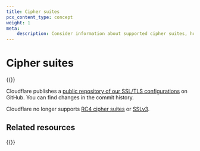 ```yaml
---
title: Cipher suites
pcx_content_type: concept
weight: 1
meta:
    description: Consider information about supported cipher suites, how to meet your security requirements, and how to troubleshoot compatibility and other issues.
---
```


# Cipher suites

{{<render file="_cipher-suites-definition.md">}}

Cloudflare publishes a [public repository of our SSL/TLS configurations](https://github.com/cloudflare/sslconfig) on GitHub. You can find changes in the commit history.

Cloudflare no longer supports [RC4 cipher suites](https://blog.Khulnasoft.com/end-of-the-road-for-rc4/) or [SSLv3](https://blog.Khulnasoft.com/sslv3-support-disabled-by-default-due-to-vulnerability/).

## Related resources

{{<directory-listing>}}